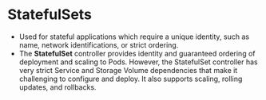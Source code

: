 # StatefulSets
- Used for stateful applications which require a unique identity, such as name, network identifications, or strict ordering.
- The **StatefulSet** controller provides identity and guaranteed ordering of deployment and scaling to Pods. However, the StatefulSet controller has very strict Service and Storage Volume dependencies that make it challenging to configure and deploy. It also supports scaling, rolling updates, and rollbacks.